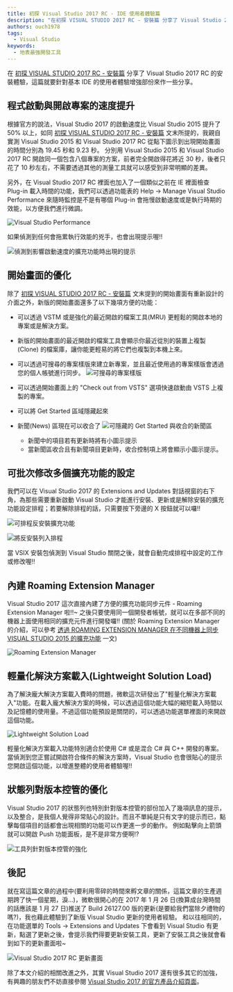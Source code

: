 ```yaml
---
title: 初探 Visual Studio 2017 RC - IDE 使用者體驗篇
description: "在初探 VISUAL STUDIO 2017 RC - 安裝篇 分享了 Visual Studio 2017 RC 的安裝體驗，這篇就要針對基本 IDE 的使用者體驗增強部份來作一些分享。"
authors: ouch1978
tags: 
  - Visual Studio
keywords:
  - 地表最強開發工具  
---
```


[installation]: http://ouch1978.github.io/2017/01/20/first-look-on-vs2017-rc-installation/ "初探 VISUAL STUDIO 2017 RC - 安裝篇"

在 [初探 VISUAL STUDIO 2017 RC - 安裝篇][installation] 分享了 Visual Studio 2017 RC 的安裝體驗，這篇就要針對基本 IDE 的使用者體驗增強部份來作一些分享。

## 程式啟動與開啟專案的速度提升

根據官方的說法，Visual Studio 2017 的啟動速度比 Visual Studio 2015 提升了 50% 以上，如同 [初探 VISUAL STUDIO 2017 RC - 安裝篇][installation] 文末所提的，我親自實測 Visual Studio 2015 和 Visual Studio 2017 RC 從點下圖示到出現開始畫面的時間分別為 19.45 秒和 9.23 秒。
分別用 Visual Studio 2015 和 Visual Studio 2017 RC 開啟同一個包含八個專案的方案，前者完全開啟得花將近 30 秒，後者只花了 10 秒左右，不需要透過其他的測量工具就可以感受到非常明顯的差異。

另外，在 Visual Studio 2017 RC 裡面也加入了一個類似之前在 IE 裡面檢查 Plug-in 載入時間的功能，我們可以透過功能表的 Help -> Manage Visual Studio Performance 來隨時監控是不是有哪個 Plug-in 會拖慢啟動速度或是執行時期的效能，以方便我們進行微調。

![Visual Studio Performance](01-manage-visual-studio-performance.png "Visual Studio Performance")

如果偵測到任何會拖累執行效能的兇手，也會出現提示喔!!

![偵測到影響啟動速度的擴充功能時出現的提示](02-alert-for-time-consuming-extension.png "偵測到影響啟動速度的擴充功能時出現的提示")

## 開始畫面的優化

除了 [初探 VISUAL STUDIO 2017 RC - 安裝篇][installation] 文末提到的開始畫面有重新設計的介面之外，新版的開始畫面還多了以下幾項方便的功能：

- 可以透過 VSTM 或是強化的最近開啟的檔案工具(MRU) 更輕鬆的開啟本地的專案或是解決方案。
- 新版的開始畫面的最近開啟的檔案工具會顯示你最近從別的裝置上複製(Clone) 的檔案庫，讓你能更輕易的將它們也複製到本機上來。
- 可以透過可搜尋的專案樣版來建立新專案，並且最近使用過的專案樣版會透過您的個人帳號進行同步。
  ![可搜尋的專案樣版](03-the-searchable-project-templates.png "可搜尋的專案樣版")

- 可以透過開始畫面上的 "Check out from VSTS" 選項快速啟動由 VSTS 上複製的專案。
- 可以將 Get Started 區域隱藏起來
- 新聞(News) 區現在可以收合了
  ![可隱藏的 Get Started 與收合的新聞區](04-the-dismissable-get-started.png "可隱藏的 Get Started 與收合的新聞區")

  - 新聞中的項目若有更新時將有小圖示提示
  - 當新聞區收合且有新聞項目更新時，收合控制項上將會顯示小圖示提示。

## 可批次修改多個擴充功能的設定

我們可以在 Visual Studio 2017 的 Extensions and Updates 對話視窗的右下角，為那些需要重新啟動 Visual Studio 才能進行安裝、更新或是解除安裝的擴充功能設定排程；若要解除排程的話，只需要按下旁邊的 X 按鈕就可以囉!!

![可排程反安裝擴充功能](05-now-its-schedule-for-uninstall.png "可排程反安裝擴充功能")

![將反安裝列入排程](06-scheduling-for-uninstall.png "將反安裝列入排程")

當 VSIX 安裝包偵測到 Visual Studio 關閉之後，就會自動完成排程中設定的工作或修改喔!!

## 內建 Roaming Extension Manager

[extension-manager]: http://ouch1978.github.io/2016/11/01/roaming-extension-manager/ "透過 ROAMING EXTENSION MANAGER 在不同機器上同步 VISUAL STUDIO 2015 的擴充功能"

Visual Studio 2017 這次直接內建了方便的擴充功能同步元件 - Roaming Extension Manager 啦!!~ 之後只要使用同一個開發者帳號，就可以在多部不同的機器上面使用相同的擴充元件進行開發囉!! (關於 Roaming Extension Manager 的介紹，可以參考 [透過 ROAMING EXTENSION MANAGER 在不同機器上同步 VISUAL STUDIO 2015 的擴充功能][extension-manager] 一文)

![Roaming Extension Manager](07-roaming-extension-manager.png "Roaming Extension Manager")

## 輕量化解決方案載入(Lightweight Solution Load)

為了解決龐大解決方案載入費時的問題，微軟這次研發出了"輕量化解決方案載入"功能。在載入龐大解決方案的時候，可以透過這個功能大幅的縮短載入時間以及記憶體的使用量。不過這個功能預設是關閉的，可以透過功能選單裡面的來開啟這個功能。

![Lightweight Solution Load](08-lightweight-solution-load.png "Lightweight Solution Load")

輕量化解決方案載入功能特別適合於使用 C# 或是混合 C# 與 C++ 開發的專案。當偵測到您正嘗試開啟符合條件的解決方案時，Visual Studio 也會很貼心的提示您開啟這個功能，以增進整體的使用者體驗喔!!

## 狀態列對版本控管的優化

Visual Studio 2017 的狀態列也特別針對版本控管的部份加入了幾項訊息的提示，以及整合，是我個人覺得非常貼心的設計。而且不單純是只有文字的提示而已，點擊每個項目的話都會出現相關的功能可以作更進一步的動作。
例如點擊向上箭頭就可以開啟 Push 功能面板，是不是非常方便啊!?

![工具列針對版本控管的強化](09-status-bar-integrated-with-source-control.png "工具列針對版本控管的強化")

## 後記

就在寫這篇文章的過程中(要利用零碎的時間來孵文章的關係，這篇文章的生產週期跨了快一個星期，淚...)，微軟很開心的在 2017 年 1 月 26 日(換算成台灣時間的話應該是 1 月 27 日)推送了 Build 26127.00 版的更新(是要給我們當除夕禮物的嗎?)，我也藉此體驗到了新版 Visual Studio 更新的使用者經驗。
和以往相同的，在功能選單的 Tools -> Extensions and Updates 下會看到 Visual Studio 有更新，點選了更新之後，會提示我們得要更新安裝工具，更新了安裝工具之後就會看到如下的更新畫面啦~

![Visual Studio 2017 RC 更新畫面](10-visual-studio-2017-rc-update.png "Visual Studio 2017 RC 更新畫面")

[vs2017-relnotes]: https://www.visualstudio.com/en-us/news/releasenotes/vs2017-relnotes "Release Notes of Visual Studio 2017"

除了本文介紹的相關改進之外，其實 Visual Studio 2017 還有很多其它的加強，有興趣的朋友們不妨直接參閱 [Visual Studio 2017 的官方產品介紹頁面][vs2017-relnotes]。
